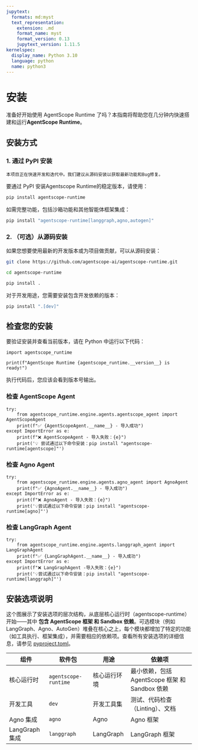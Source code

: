 ```yaml
---
jupytext:
  formats: md:myst
  text_representation:
    extension: .md
    format_name: myst
    format_version: 0.13
    jupytext_version: 1.11.5
kernelspec:
  display_name: Python 3.10
  language: python
  name: python3
---
```


# 安装

准备好开始使用 AgentScope Runtime 了吗？本指南将帮助您在几分钟内快速搭建和运行**AgentScope Runtime**。

## 安装方式

### 1. 通过 PyPI 安装

```{warning}
本项目正在快速开发和迭代中。我们建议从源码安装以获取最新功能和Bug修复。
```

要通过 PyPI 安装Agentscope Runtime的稳定版本，请使用：

```bash
pip install agentscope-runtime
```

如需完整功能，包括沙箱功能和其他智能体框架集成：

```bash
pip install "agentscope-runtime[langgraph,agno,autogen]"
```

### 2. （可选）从源码安装

如果您想要使用最新的开发版本或为项目做贡献，可以从源码安装：

```bash
git clone https://github.com/agentscope-ai/agentscope-runtime.git

cd agentscope-runtime

pip install .
```

对于开发用途，您需要安装包含开发依赖的版本：

```bash
pip install ".[dev]"
```

## 检查您的安装

要验证安装并查看当前版本，请在 Python 中运行以下代码：

```{code-cell}
import agentscope_runtime

print(f"AgentScope Runtime {agentscope_runtime.__version__} is ready!")
```

执行代码后，您应该会看到版本号输出。

### 检查 AgentScope Agent

```{code-cell}
try:
    from agentscope_runtime.engine.agents.agentscope_agent import AgentScopeAgent
    print(f"✅ {AgentScopeAgent.__name__} - 导入成功")
except ImportError as e:
    print(f"❌ AgentScopeAgent - 导入失败：{e}")
    print('💡 尝试通过以下命令安装：pip install "agentscope-runtime[agentscope]"')
```

### 检查 Agno Agent

```{code-cell}
try:
    from agentscope_runtime.engine.agents.agno_agent import AgnoAgent
    print(f"✅ {AgnoAgent.__name__} - 导入成功")
except ImportError as e:
    print(f"❌ AgnoAgent - 导入失败：{e}")
    print('💡尝试通过以下命令安装：pip install "agentscope-runtime[agno]"')
```

### 检查 LangGraph Agent

```{code-cell}
try:
    from agentscope_runtime.engine.agents.langgraph_agent import LangGraphAgent
    print(f"✅ {LangGraphAgent.__name__} - 导入成功")
except ImportError as e:
    print(f"❌ LangGraphAgent -导入失败：{e}")
    print('💡尝试通过以下命令安装：pip install "agentscope-runtime[langgraph]"')
```

## 安装选项说明

这个图展示了安装选项的层次结构，从底层核心运行时（agentscope-runtime）开始——其中 **包含 AgentScope 框架 和 Sandbox 依赖**。可选模块（例如 LangGraph、Agno、AutoGen）堆叠在核心之上，每个模块都增加了特定的功能（如工具执行、框架集成），并需要相应的依赖项。查看所有安装选项的详细信息，请参见 [pyproject.toml](https://github.com/agentscope-ai/agentscope-runtime/blob/main/pyproject.toml)。

| **组件**       | **软件包**           | **用途**     | **依赖项**                                     |
| -------------- | -------------------- | ------------ | ---------------------------------------------- |
| 核心运行时     | `agentscope-runtime` | 核心运行环境 | 最小依赖，包括 AgentScope 框架 和 Sandbox 依赖 |
| 开发工具       | `dev`                | 开发工具集   | 测试、代码检查（Linting）、文档                |
| Agno 集成      | `agno`               | Agno         | Agno 框架                                      |
| LangGraph 集成 | `langgraph`          | LangGraph    | LangGraph 框架                                 |
